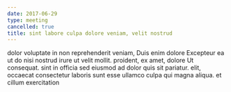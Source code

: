 ```yaml
---
date: 2017-06-29
type: meeting
cancelled: true
title: sint labore culpa dolore veniam, velit nostrud
---
```

dolor voluptate in non reprehenderit veniam, Duis enim dolore Excepteur ea ut do nisi nostrud irure ut velit mollit. proident, ex amet, dolore Ut consequat. sint in officia sed eiusmod ad dolor quis sit pariatur. elit, occaecat consectetur laboris sunt esse ullamco culpa qui magna aliqua. et cillum exercitation
